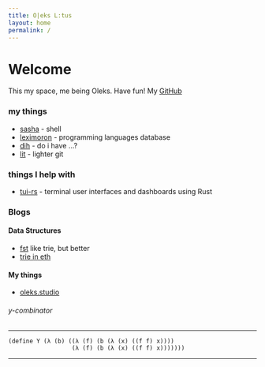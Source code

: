 ```yaml
---
title: O|eks L:tus
layout: home
permalink: /
---
```


# Welcome

This my space, me being Oleks. Have fun!
My [GitHub](https://github.com/oreksu)

### my things
- [sasha]() - shell
- [leximoron]() - programming languages database
- [dih](https://github.com/oreksu/dih) - do i have ...?
- [lit](https://github.com/oreksu/lit) - lighter git

### things I help with
- [tui-rs](https://github.com/fdehau/tui-rs) - terminal user interfaces and dashboards using Rust

### Blogs
#### Data Structures
- [fst](https://blog.burntsushi.net/transducers/) like trie, but better
- [trie in eth](https://medium.com/shyft-network-media/understanding-trie-databases-in-ethereum-9f03d2c3325d)

#### My things
- [oleks.studio](https://oleks.studio)


###### y-combinator 
---
```racket
(define Y (λ (b) ((λ (f) (b (λ (x) ((f f) x))))
                  (λ (f) (b (λ (x) ((f f) x)))))))
```
---
